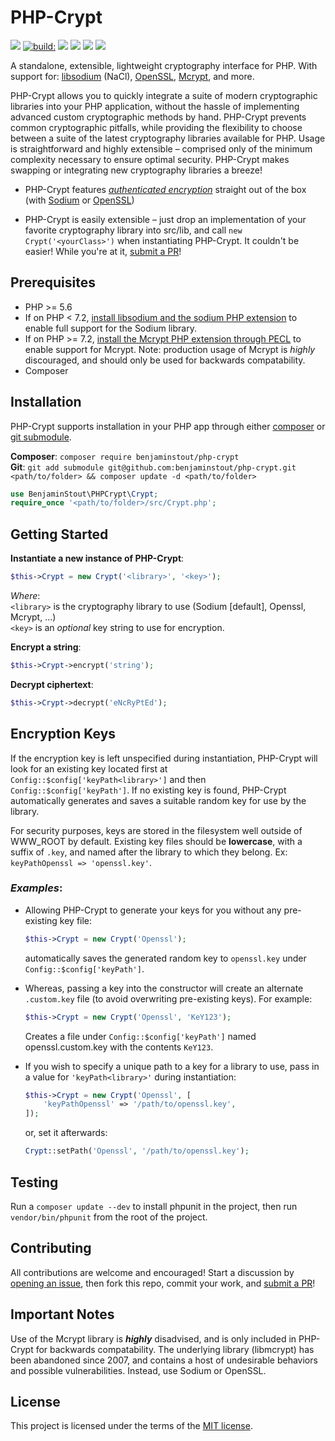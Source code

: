 # PHP-Crypt
<img src="https://img.shields.io/badge/stability-experimental-orange.svg?style=flat-square"> <a href="https://travis-ci.com/benjaminstout/PHP-Crypt"><img src="https://img.shields.io/travis/com/benjaminstout/PHP-Crypt/master.svg?style=flat-square" alt="build:"></a> <a href="https://codecov.io/gh/benjaminstout/php-crypt"><img src="https://img.shields.io/codecov/c/github/benjaminstout/php-crypt.svg?style=flat-square"></a> <img src="https://img.shields.io/github/languages/code-size/benjaminstout/php-crypt.svg?style=flat-square"> [<img src="https://img.shields.io/github/license/benjaminstout/php-crypt.svg?color=%23307ABE&style=flat-square">](LICENSE.txt) <img src="https://img.shields.io/github/downloads/benjaminstout/php-crypt/total.svg?style=flat-square">

A standalone, extensible, lightweight cryptography interface for PHP. With support for: [libsodium](https://github.com/jedisct1/libsodium) (NaCl), [OpenSSL](http://php.net/manual/en/book.openssl.php), [Mcrypt](http://php.net/manual/en/book.mcrypt.php), and more.

PHP-Crypt allows you to quickly integrate a suite of modern cryptographic libraries into your PHP application, without the hassle of implementing advanced custom cryptographic methods by hand. PHP-Crypt prevents common cryptographic pitfalls, while providing the flexibility to choose between a suite of the latest cryptography libraries available for PHP. Usage is straightforward and highly extensible – comprised only of the minimum complexity necessary to ensure optimal security. PHP-Crypt makes swapping or integrating new cryptography libraries a breeze!

* PHP-Crypt features [*authenticated encryption*](https://en.wikipedia.org/wiki/Authenticated_encryption) straight out of the box (with [Sodium](https://libsodium.gitbook.io/doc/secret-key_cryptography/authenticated_encryption) or [OpenSSL](https://wiki.openssl.org/index.php/EVP_Authenticated_Encryption_and_Decryption))

* PHP-Crypt is easily extensible – just drop an implementation of your favorite cryptography library into src/lib, and call `new Crypt('<yourClass>')` when instantiating PHP-Crypt. It couldn't be easier! While you're at it, [submit a PR](https://github.com/benjaminstout/php-crypt/pull/new/master)!

## Prerequisites

* PHP >= 5.6
* If on PHP < 7.2, [install libsodium and the sodium PHP extension](https://paragonie.com/book/pecl-libsodium/read/00-intro.md) to enable full support for the Sodium library.
* If on PHP >= 7.2, [install the Mcrypt PHP extension through PECL](https://pecl.php.net/package/mcrypt) to enable support for Mcrypt. Note: production usage of Mcrypt is *highly* discouraged, and should only be used for backwards compatability.
* Composer

## Installation

PHP-Crypt supports installation in your PHP app through either [composer](https://getcomposer.org/) or [git submodule](https://git-scm.com/book/en/v2/Git-Tools-Submodules).

__Composer__: `composer require benjaminstout/php-crypt`  
__Git__: `git add submodule git@github.com:benjaminstout/php-crypt.git <path/to/folder> && composer update -d <path/to/folder>`

```php
use BenjaminStout\PHPCrypt\Crypt;
require_once '<path/to/folder>/src/Crypt.php';
```


## Getting Started

__Instantiate a new instance of PHP-Crypt__:  
```php
$this->Crypt = new Crypt('<library>', '<key>');
```
*Where*:  
`<library>` is the cryptography library to use (Sodium [default], Openssl, Mcrypt, ...)  
`<key>` is an *optional* key string to use for encryption.

__Encrypt a string__:  
```php
$this->Crypt->encrypt('string');
```

__Decrypt ciphertext__:  
```php
$this->Crypt->decrypt('eNcRyPtEd');
```


## Encryption Keys

If the encryption key is left unspecified during instantiation, PHP-Crypt will look for an existing key located first at `Config::$config['keyPath<library>']` and then `Config::$config['keyPath']`. If no existing key is found, PHP-Crypt automatically generates and saves a suitable random key for use by the library.

For security purposes, keys are stored in the filesystem well outside of WWW_ROOT by default. Existing key files should be __lowercase__, with a suffix of `.key`, and named after the library to which they belong. Ex: `keyPathOpenssl => 'openssl.key'`. 

### *Examples*:

* Allowing PHP-Crypt to generate your keys for you without any pre-existing key file:
  ```php
  $this->Crypt = new Crypt('Openssl');
  ```  
  automatically saves the generated random key to `openssl.key` under `Config::$config['keyPath']`.

* Whereas, passing a key into the constructor will create an alternate `.custom.key` file (to avoid overwriting pre-existing keys). For example:
  ```php
  $this->Crypt = new Crypt('Openssl', 'KeY123');
  ```
  Creates a file under `Config::$config['keyPath']` named openssl.custom.key with the contents `KeY123`.

* If you wish to specify a unique path to a key for a library to use, pass in a value for `'keyPath<library>'` during instantiation:
  ```php
  $this->Crypt = new Crypt('Openssl', [
      'keyPathOpenssl' => '/path/to/openssl.key',
  ]);
  ```
  or, set it afterwards:
  ```php
  Crypt::setPath('Openssl', '/path/to/openssl.key');
  ```


## Testing

Run a `composer update --dev` to install phpunit in the project, then run `vendor/bin/phpunit` from the root of the project.


## Contributing

All contributions are welcome and encouraged! Start a discussion by [opening an issue](https://github.com/benjaminstout/php-crypt/issues/new), then fork this repo, commit your work, and [submit a PR](https://github.com/benjaminstout/php-crypt/pull/new/master)!


## Important Notes

Use of the Mcrypt library is *__highly__* disadvised, and is only included in PHP-Crypt for backwards compatability. The underlying library (libmcrypt) has been abandoned since 2007, and contains a host of undesirable behaviors and possible vulnerabilities. Instead, use Sodium or OpenSSL.


## License

This project is licensed under the terms of the [MIT license](LICENSE.txt).
